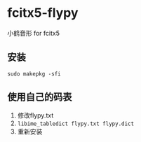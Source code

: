 # fcitx5-flypy
小鹤音形 for fcitx5

## 安装
`sudo makepkg -sfi`

## 使用自己的码表
1. 修改flypy.txt
2. `libime_tabledict flypy.txt flypy.dict`
3. 重新安装
